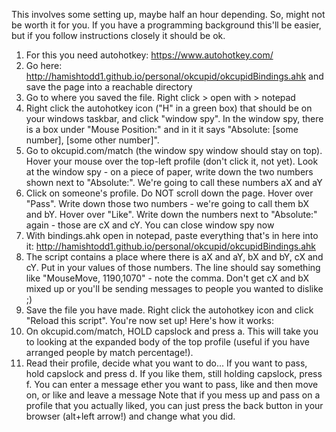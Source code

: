 This involves some setting up, maybe half an hour depending. So, might not be worth it for you. If you have a programming background this'll be easier, but if you follow instructions closely it should be ok.
1. For this you need autohotkey: https://www.autohotkey.com/
2. Go here: http://hamishtodd1.github.io/personal/okcupid/okcupidBindings.ahk and save the page into a reachable directory
3. Go to where you saved the file. Right click > open with > notepad
4. Right click the autohotkey icon ("H" in a green box) that should be on your windows taskbar, and click "window spy". In the window spy, there is a box under "Mouse Position:" and in it it says "Absolute: [some number], [some other number]".
5. Go to okcupid.com/match (the window spy window should stay on top). Hover your mouse over the top-left profile (don't click it, not yet). Look at the window spy - on a piece of paper, write down the two numbers shown next to "Absolute:". We're going to call these numbers aX and aY
6. Click on someone's profile. Do NOT scroll down the page. Hover over "Pass". Write down those two numbers - we're going to call them bX and bY. Hover over "Like". Write down the numbers next to "Absolute:" again - those are cX and cY. You can close window spy now
7. With bindings.ahk open in notepad, paste everything that's in here into it: http://hamishtodd1.github.io/personal/okcupid/okcupidBindings.ahk
8. The script contains a place where there is aX and aY, bX and bY, cX and cY. Put in your values of those numbers. The line should say something like "MouseMove, 1190,1070" - note the comma. Don't get cX and bX mixed up or you'll be sending messages to people you wanted to dislike ;)
9. Save the file you have made. Right click the autohotkey icon and click "Reload this script". You're now set up!
Here's how it works:
1. On okcupid.com/match, HOLD capslock and press a. This will take you to looking at the expanded body of the top profile (useful if you have arranged people by match percentage!).
2. Read their profile, decide what you want to do...
    If you want to pass, hold capslock and press d.
    If you like them, still holding capslock, press f. You can enter a message
    ether you want to pass, like and then move on, or like and leave a message
Note that if you mess up and pass on a profile that you actually liked, you can just press the back button in your browser (alt+left arrow!) and change what you did.
